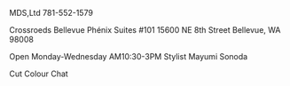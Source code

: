 MDS,Ltd
781-552-1579

Crossroeds Bellevue 
Phénix Suites #101
15600 NE 8th Street
Bellevue, WA 98008

Open 
Monday-Wednesday AM10:30-3PM
Stylist
Mayumi Sonoda

Cut 
Colour 
Chat
